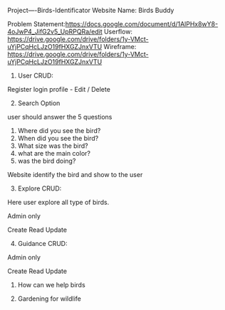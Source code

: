 Project—-Birds-Identificator
Website Name: Birds Buddy

Problem Statement:https://docs.google.com/document/d/1AlPHx8wY8-4oJwP4_JifG2v5_UpRPQRa/edit
Userflow: https://drive.google.com/drive/folders/1y-VMct-uYjPCqHcLJzO19fHXGZJnxVTU
Wireframe: https://drive.google.com/drive/folders/1y-VMct-uYjPCqHcLJzO19fHXGZJnxVTU

1. User CRUD:

Register
login
profile - Edit / Delete

2. Search Option

user should answer the 5 questions

1) Where did you see the bird?
2) When did you see the bird?
3) What size was the bird?
4) what are the main color?
5) was the bird doing?

Website identify the bird and show to the user

3. Explore CRUD:

Here user explore all type of birds.

Admin only

Create
Read
Update

4. Guidance CRUD:

Admin only

 Create
 Read
 Update
1) How can we help birds

2) Gardening for wildlife
